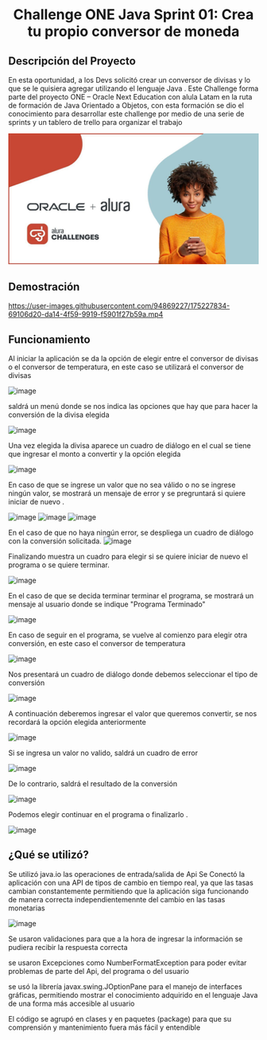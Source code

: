 <h1 align="center"> Challenge ONE Java Sprint 01: Crea tu propio conversor de moneda </h1>

 

## Descripción del Proyecto
En esta oportunidad, a los Devs  solicitó crear un conversor de divisas  y lo que se le quisiera agregar  utilizando el lenguaje Java .
Este Challenge  forma parte del proyecto ONE – Oracle Next Education con alula Latam en la ruta de formación de  Java Orientado a Objetos, con esta formación se dio el conocimiento para desarrollar  este challenge por medio de  una serie de sprints y  un tablero de trello para organizar el trabajo

![Challenge Oracle Next Education + Alura Banner](https://raw.githubusercontent.com/EduardoUT/ConversorMoneda-ONE-Alura_Challenge/master/src/Imagenes/challengeImage.jpg)

## Demostración

https://user-images.githubusercontent.com/94869227/175227834-69106d20-da14-4f59-9919-f5901f27b59a.mp4

## Funcionamiento 
Al iniciar la aplicación se da  la opción de elegir entre el conversor de divisas o el conversor de temperatura, en este caso se utilizará el conversor de divisas

![image](https://user-images.githubusercontent.com/94869227/175188690-e65e0a38-4fa9-4a98-8bb3-7919e2823427.png)

saldrá un menú donde se  nos indica las  opciones que hay que para hacer la  conversión de la divisa elegida

![image](https://user-images.githubusercontent.com/94869227/175188940-497978f1-6838-47ec-b2a0-eeeb6aee6a50.png)

Una vez elegida la divisa aparece un cuadro de diálogo en el cual se tiene que ingresar  el monto a convertir y la opción elegida 

![image](https://user-images.githubusercontent.com/94869227/175193479-c2206550-4208-4d4d-9d8a-9243ee4cfab5.png)

En caso de que se ingrese un valor que  no sea válido o no se ingrese ningún valor, se mostrará un mensaje de error y se pregruntará si quiere iniciar de  nuevo .

![image](https://user-images.githubusercontent.com/94869227/175193624-376fef80-340c-44a1-bc60-e6c9a4bfc548.png)  ![image](https://user-images.githubusercontent.com/94869227/175195260-e2e93f0a-d01c-4413-9eb2-f106452f5c02.png) ![image](https://user-images.githubusercontent.com/94869227/175195307-81903641-6241-43a6-b2a1-364909adc8f3.png)


En el caso de que  no haya ningún error, se despliega un cuadro de diálogo con la conversión solicitada.
![image](https://user-images.githubusercontent.com/94869227/175195532-ab5cb385-4e40-41e4-a41b-beda7ad93016.png)


Finalizando muestra un cuadro para elegir si se quiere iniciar de  nuevo el programa o se quiere terminar.

![image](https://user-images.githubusercontent.com/94869227/175196145-e2fb526b-68f4-4211-a876-de8073197612.png)

En el caso de que se decida terminar  terminar  el programa, se mostrará un mensaje al usuario donde se indique "Programa Terminado"

![image](https://user-images.githubusercontent.com/94869227/175196388-d2c0ae51-3783-456a-836f-6b3e83150928.png)


En caso de seguir en el programa, se vuelve al comienzo para elegir otra conversión, en este caso  el conversor de temperatura

![image](https://user-images.githubusercontent.com/94869227/175196595-5649c6f8-1125-43e0-a71f-35f900ff4e3a.png)


Nos presentará un  cuadro de diálogo  donde debemos seleccionar el tipo de conversión

![image](https://user-images.githubusercontent.com/94869227/175196988-92d24ad7-5d53-4f8c-9629-d9364b69dd48.png)


A continuación deberemos ingresar el valor que queremos convertir, se nos recordará la opción elegida anteriormente

![image](https://user-images.githubusercontent.com/94869227/175197191-c949b16c-aade-4720-908e-b016c2da7c58.png)


Si se ingresa un valor no valido, saldrá un cuadro de error

![image](https://user-images.githubusercontent.com/94869227/175197548-cae24657-315c-4302-b1fd-225545dffac2.png)

De lo contrario, saldrá el resultado de la conversión

![image](https://user-images.githubusercontent.com/94869227/175197798-384e5797-d7e7-477d-9692-184dcd6811cd.png)


Podemos elegir continuar  en el programa o finalizarlo .

![image](https://user-images.githubusercontent.com/94869227/175197837-43361d7a-c262-4299-a3c5-68b0449334d9.png)


### <h2>¿Qué se utilizó? </h2>

Se utilizó java.io las operaciones de entrada/salida de Api 
Se Conectó la aplicación con una API de tipos de cambio en tiempo real, ya que las tasas cambian constantemente permitiendo que la aplicación siga funcionando de manera correcta independientemennte del  cambio en las tasas  monetarias

![image](https://user-images.githubusercontent.com/94869227/175204627-89f42e4b-7d02-4ff2-81db-8553204c0936.png)

Se usaron validaciones para que a la hora de ingresar la información se  pudiera recibir la respuesta correcta

se  usaron Excepciones como NumberFormatException para poder evitar problemas de parte del Api, del programa o del usuario

se usó  la librería  javax.swing.JOptionPane para el manejo de interfaces gráficas, permitiendo mostrar el conocimiento adquirido en el lenguaje Java de una forma más accesible al usuario 

El código  se agrupó en clases y en paquetes (package) para que su comprensión  y mantenimiento fuera más fácil y entendible  











